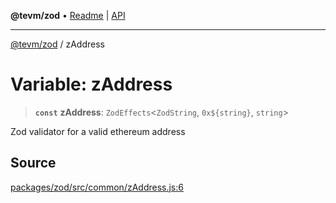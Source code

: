 **@tevm/zod** • [Readme](../README.md) \| [API](../globals.md)

***

[@tevm/zod](../README.md) / zAddress

# Variable: zAddress

> **`const`** **zAddress**: `ZodEffects`\<`ZodString`, ```0x${string}```, `string`\>

Zod validator for a valid ethereum address

## Source

[packages/zod/src/common/zAddress.js:6](https://github.com/evmts/tevm-monorepo/blob/main/packages/zod/src/common/zAddress.js#L6)

